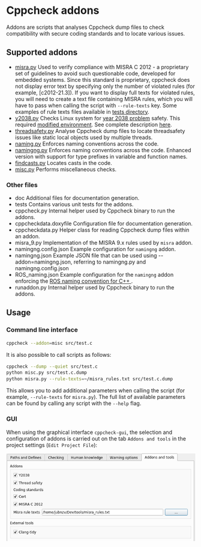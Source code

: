 # Cppcheck addons

Addons are scripts that analyses Cppcheck dump files to check compatibility with secure coding standards and to locate various issues.

## Supported addons

+ [misra.py](https://github.com/danmar/cppcheck/blob/main/addons/misra.py) 
  Used to verify compliance with MISRA C 2012 - a proprietary set of guidelines to avoid such questionable code, developed for embedded systems. Since this standard is proprietary, cppcheck does not display error text by specifying only the number of violated rules (for example, [c2012-21.3]). If you want to display full texts for violated rules, you will need to create a text file containing MISRA rules, which you will have to pass when calling the script with `--rule-texts` key. Some examples of rule texts files available in [tests directory](https://github.com/danmar/cppcheck/blob/main/addons/test/misra/).
+ [y2038.py](https://github.com/danmar/cppcheck/blob/main/addons/y2038.py) 
  Checks Linux system for [year 2038 problem](https://en.wikipedia.org/wiki/Year_2038_problem) safety. This required [modified environment](https://github.com/3adev/y2038). See complete description [here](https://github.com/danmar/cppcheck/blob/main/addons/doc/y2038.txt).
+ [threadsafety.py](https://github.com/danmar/cppcheck/blob/main/addons/threadsafety.py) 
  Analyse Cppcheck dump files to locate threadsafety issues like static local objects used by multiple threads.
+ [naming.py](https://github.com/danmar/cppcheck/blob/main/addons/naming.py)
  Enforces naming conventions across the code.
+ [namingng.py](https://github.com/danmar/cppcheck/blob/main/addons/namingng.py)
  Enforces naming conventions across the code. Enhanced version with support for type prefixes in variable and function names.
+ [findcasts.py](https://github.com/danmar/cppcheck/blob/main/addons/findcasts.py)
  Locates casts in the code.
+ [misc.py](https://github.com/danmar/cppcheck/blob/main/addons/misc.py)
  Performs miscellaneous checks.

### Other files

- doc
  Additional files for documentation generation.
- tests
  Contains various unit tests for the addons.
- cppcheck.py
  Internal helper used by Cppcheck binary to run the addons.
- cppcheckdata.doxyfile
  Configuration file for documentation generation.
- cppcheckdata.py
  Helper class for reading Cppcheck dump files within an addon.
- misra_9.py
  Implementation of the MISRA 9.x rules used by `misra` addon. 
- namingng.config.json
  Example configuration for `namingng` addon. 
- namingng.json
  Example JSON file that can be used using --addon=namingng.json, referring to namingng.py and namingng.config.json
- ROS_naming.json
  Example configuration for the `namingng` addon enforcing the [ROS naming convention for C++ ](http://wiki.ros.org/CppStyleGuide#Files).
- runaddon.py
  Internal helper used by Cppcheck binary to run the addons.

## Usage

### Command line interface

```bash
cppcheck --addon=misc src/test.c
```

It is also possible to call scripts as follows:
```bash
cppcheck --dump --quiet src/test.c
python misc.py src/test.c.dump
python misra.py --rule-texts=~/misra_rules.txt src/test.c.dump
```

This allows you to add additional parameters when calling the script (for example, `--rule-texts` for `misra.py`). The full list of available parameters can be found by calling any script with the `--help` flag.

### GUI

When using the graphical interface `cppcheck-gui`, the selection and configuration of addons is carried out on the tab `Addons and tools` in the project settings (`Edit Project File`):

![Screenshot](https://raw.githubusercontent.com/danmar/cppcheck/main/addons/doc/img/cppcheck-gui-addons.png)

